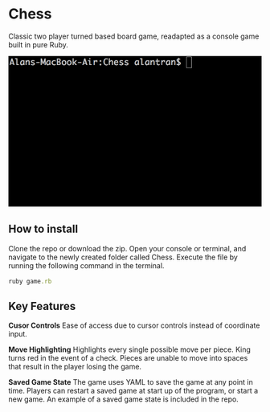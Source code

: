 # Chess

Classic two player turned based board game, readapted as a console game built in pure Ruby.

![wow these guys are bad players](/demo.gif)

## How to install

Clone the repo or download the zip. Open your console or terminal, and navigate to the newly created folder called Chess. Execute the file by running the following command in the terminal.

```ruby
ruby game.rb
```

## Key Features

**Cusor Controls** Ease of access due to cursor controls instead of coordinate input.

**Move Highlighting** Highlights every single possible move per piece. King turns red in the event of a check. Pieces are unable to move into spaces that result in the player losing the game.

**Saved Game State** The game uses YAML to save the game at any point in time. Players can restart a saved game at start up of the program, or start a new game. An example of a saved game state is included in the repo.
